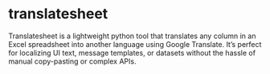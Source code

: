# translatesheet
Translatesheet is a lightweight python tool that translates any column in an Excel spreadsheet into another language using Google Translate. It’s perfect for localizing UI text, message templates, or datasets without the hassle of manual copy-pasting or complex APIs.
